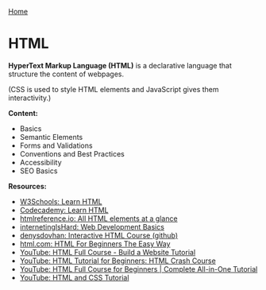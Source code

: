 [Home](../../README.md)

# HTML

**HyperText Markup Language (HTML)** is a declarative language that structure the content of webpages. 

(CSS is used to style HTML elements and JavaScript gives them interactivity.)

**Content:**
- Basics
- Semantic Elements
- Forms and Validations
- Conventions and Best Practices
- Accessibility
- SEO Basics

**Resources:**
- [W3Schools: Learn HTML](https://www.w3schools.com/html/html_intro.asp)
- [Codecademy: Learn HTML](https://www.codecademy.com/learn/learn-html)
- [htmlreference.io: All HTML elements at a glance](https://htmlreference.io/)
- [internetingIsHard: Web Development Basics](https://internetingishard.netlify.app/html-and-css/index.html)
- [denysdovhan: Interactive HTML Course (github)](https://github.com/denysdovhan/learnyouhtml)
- [html.com: HTML For Beginners The Easy Way](https://html.com)
- [YouTube: HTML Full Course - Build a Website Tutorial](https://www.youtube.com/watch?v=pQN-pnXPaVg)
- [YouTube: HTML Tutorial for Beginners: HTML Crash Course](https://www.youtube.com/watch?v=qz0aGYrrlhU)
- [YouTube: HTML Full Course for Beginners | Complete All-in-One Tutorial ](https://youtu.be/mJgBOIoGihA)
- [YouTube: HTML and CSS Tutorial](https://www.youtube.com/watch?v=D-h8L5hgW-w)
